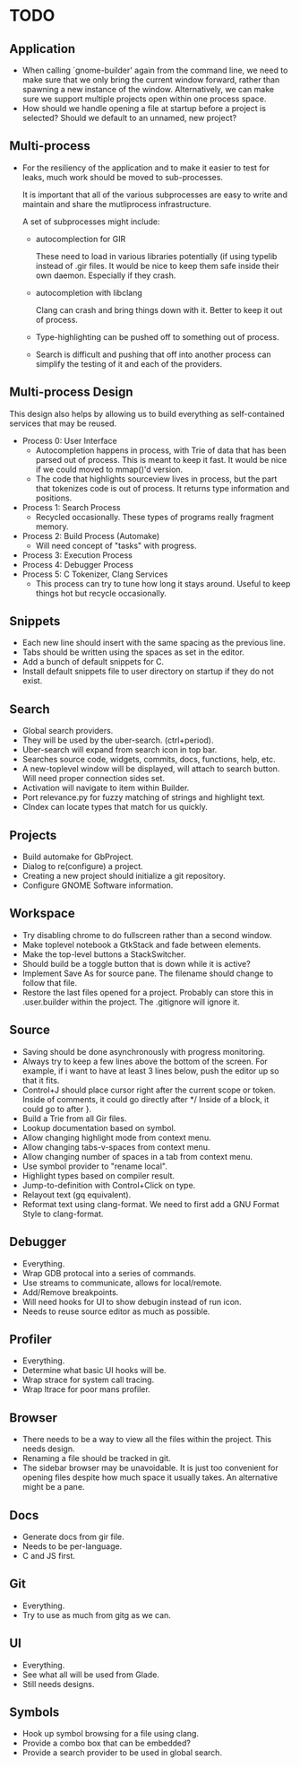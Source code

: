 # TODO

## Application

 * When calling `gnome-builder' again from the command line, we need to
   make sure that we only bring the current window forward, rather than
   spawning a new instance of the window.
   Alternatively, we can make sure we support multiple projects open within
   one process space.
 * How should we handle opening a file at startup before a project is
   selected? Should we default to an unnamed, new project?

## Multi-process

 * For the resiliency of the application and to make it easier to test
   for leaks, much work should be moved to sub-processes.

   It is important that all of the various subprocesses are easy to write
   and maintain and share the mutliprocess infrastructure.

   A set of subprocesses might include:

   - autocomplection for GIR

     These need to load in various libraries potentially (if using typelib
     instead of .gir files. It would be nice to keep them safe inside their
     own daemon. Especially if they crash.

   - autocompletion with libclang

     Clang can crash and bring things down with it. Better to keep it
     out of process.

   - Type-highlighting can be pushed off to something out of process.

   - Search is difficult and pushing that off into another process can
     simplify the testing of it and each of the providers.


## Multi-process Design

This design also helps by allowing us to build everything as self-contained
services that may be reused.

 * Process 0: User Interface
   - Autocompletion happens in process, with Trie of data that has
     been parsed out of process. This is meant to keep it fast. It would
     be nice if we could moved to mmap()'d version.
   - The code that highlights sourceview lives in process, but the
     part that tokenizes code is out of process. It returns type information
     and positions.
 * Process 1: Search Process
   - Recycled occasionally. These types of programs really fragment memory.
 * Process 2: Build Process (Automake)
   - Will need concept of "tasks" with progress.
 * Process 3: Execution Process
 * Process 4: Debugger Process
 * Process 5: C Tokenizer, Clang Services
   - This process can try to tune how long it stays around. Useful to keep
     things hot but recycle occasionally.

## Snippets

 * Each new line should insert with the same spacing as the previous line.
 * Tabs should be written using the spaces as set in the editor.
 * Add a bunch of default snippets for C.
 * Install default snippets file to user directory on startup if they
   do not exist.

## Search

 * Global search providers.
 * They will be used by the uber-search. (ctrl+period).
 * Uber-search will expand from search icon in top bar.
 * Searches source code, widgets, commits, docs, functions, help, etc.
 * A new-toplevel window will be displayed, will attach to search button.
   Will need proper connection sides set.
 * Activation will navigate to item within Builder.
 * Port relevance.py for fuzzy matching of strings and highlight text.
 * CIndex can locate types that match for us quickly.

## Projects

 * Build automake for GbProject.
 * Dialog to re(configure) a project.
 * Creating a new project should initialize a git repository.
 * Configure GNOME Software information.

## Workspace

 * Try disabling chrome to do fullscreen rather than a second window.
 * Make toplevel notebook a GtkStack and fade between elements.
 * Make the top-level buttons a StackSwitcher.
 * Should build be a toggle button that is down while it is active?
 * Implement Save As for source pane.
   The filename should change to follow that file.
 * Restore the last files opened for a project.
   Probably can store this in .user.builder within the project.
   The .gitignore will ignore it.

## Source

 * Saving should be done asynchronously with progress monitoring.
 * Always try to keep a few lines above the bottom of the screen.
   For example, if i want to have at least 3 lines below, push the
   editor up so that it fits.
 * Control+J should place cursor right after the current scope or
   token. Inside of comments, it could go directly after */
   Inside of a block, it could go to after }.
 * Build a Trie from all Gir files.
 * Lookup documentation based on symbol.
 * Allow changing highlight mode from context menu.
 * Allow changing tabs-v-spaces from context menu.
 * Allow changing number of spaces in a tab from context menu.
 * Use symbol provider to "rename local".
 * Highlight types based on compiler result.
 * Jump-to-definition with Control+Click on type.
 * Relayout text (gq equivalent).
 * Reformat text using clang-format.
   We need to first add a GNU Format Style to clang-format.

## Debugger

 * Everything.
 * Wrap GDB protocal into a series of commands.
 * Use streams to communicate, allows for local/remote.
 * Add/Remove breakpoints.
 * Will need hooks for UI to show debugin instead of run icon.
 * Needs to reuse source editor as much as possible.

## Profiler

 * Everything.
 * Determine what basic UI hooks will be.
 * Wrap strace for system call tracing.
 * Wrap ltrace for poor mans profiler.

## Browser

 * There needs to be a way to view all the files within the project.
   This needs design.
 * Renaming a file should be tracked in git.
 * The sidebar browser may be unavoidable. It is just too convenient for
   opening files despite how much space it usually takes. An alternative
   might be a pane.

## Docs

 * Generate docs from gir file.
 * Needs to be per-language.
 * C and JS first.

## Git

 * Everything.
 * Try to use as much from gitg as we can.

## UI

 * Everything.
 * See what all will be used from Glade.
 * Still needs designs.

## Symbols

 * Hook up symbol browsing for a file using clang.
 * Provide a combo box that can be embedded?
 * Provide a search provider to be used in global search.
